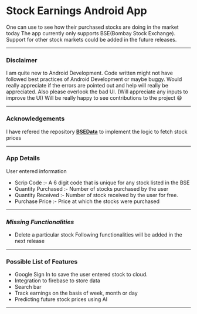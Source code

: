 # Stock Earnings Android App
One can use to see how their purchased stocks are doing in the market today
The app currently only supports BSE(Bombay Stock Exchange). Support for other stock markets could be added in the future releases.

---

### Disclaimer
I am quite new to Android Development. Code written might not have followed best practices
of Android Development or maybe buggy. Would really appreciate if the errors are pointed out and help will really be appreciated.
Also please overlook the bad UI. (Will appreciate any inputs to improve the UI)
Will be really happy to see contributions to the project :smile:

---

### Acknowledgements
I have refered the repository **[BSEData](https://https://github.com/sdabhi23/bsedata)** to implement the logic to fetch stock prices

---

### App Details
User entered information
- Scrip Code :- A 6 digit code that is unique for any stock listed in the BSE
- Quantity Purchased :- Number of stocks purchased by the user
- Quantity Received :- Number of stock received by the user for free.
- Purchase Price :- Price at which the stocks were purchased

---

### _Missing Functionalities_
- Delete a particular stock
 Following functionalities will be added in the next release
 
 ---
 
### Possible List of Features
- Google Sign In to save the user entered stock to cloud.
- Integration to firebase to store data
- Search bar
- Track earnings on the basis of week, month or day
- Predicting future stock prices using AI
 
 ---
 
 
